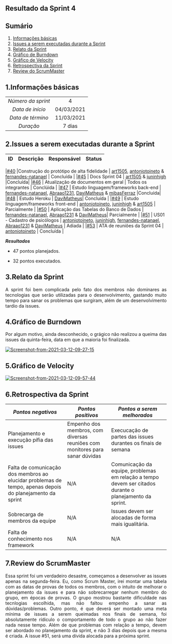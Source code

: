 ## Resultado da Sprint 4

## Sumário

1. [Informações básicas](#1.Informações-básicas)
2. [Issues a serem executadas durante a Sprint](#2.Issues-a-serem-executadas-durante-a-Sprint)
3. [Relato da Sprint](#3.Relato-da-Sprint )
4. [Gráfico de Burndown](#4.Gráfico-de-Burndown)
5. [Gráfico de Velocity](#5.Gráfico-de-Velocity)
6. [Retrospectiva da Sprint](#6.Retrospectiva-da-Sprint)
7. [Review do ScrumMaster](#7.Review-do-ScrumMaster)


## 1.Informações básicas

| | |
|:--:|:--:|
|*Número da sprint*|4|
|*Data de início*|04/03/2021|
|*Data de término*|11/03/2021|
|*Duração*|7 dias|



## 2.Issues a serem executadas durante a Sprint

|ID | Descrição | Responsável| Status |
|---|--------------------|--------------|------------- |

|[#40](https://github.com/fga-eps-mds/2020.2-CheeryUP/issues/40) |Construção do protótipo de alta fidelidade  | [art1505](https://github.com/art1505), [antoniotoineto](https://github.com/antoniotoineto) & [fernandes-natanael](https://github.com/fernandes-natanael) | Concluída |
|[#45](https://github.com/fga-eps-mds/2020.2-CheeryUP/issues/45) | Docs Sprint 04 | [art1505](https://github.com/art1505) & [juninhigh](https://github.com/juninhigh) |Concluída|
|[#46](https://github.com/fga-eps-mds/2020.2-CheeryUP/issues/46) | Atualização de documentos em geral | Todos os integrantes | Conclúida |
|[#47](https://github.com/fga-eps-mds/2020.2-CheeryUP/issues/47) | Estudo linguagem/frameworks back-end | [fernandes-natanael](https://github.com/fernandes-natanael), [Abraao1231](https://github.com/Abraao1231), [DaviMatheus](https://github.com/DaviMatheus) & [mibasFerraz](https://github.com/mibasFerraz) |Concluída|
|[#48](https://github.com/fga-eps-mds/2020.2-CheeryUP/issues/48) | Estudo Heroku | [DaviMatheus](https://github.com/DaviMatheus)| Concluída |
|[#49](https://github.com/fga-eps-mds/2020.2-CheeryUP/issues/49) | Estudo linguagem/frameworks front-end | [antoniotoineto](https://github.com/antoniotoineto), [juninhigh](https://github.com/juninhigh) & [art1505](https://github.com/art1505) | Parcialmente | 
|[#50](https://github.com/fga-eps-mds/2020.2-CheeryUP/issues/50) | Aplicação das Tabelas do Banco de Dados | [fernandes-natanael](https://github.com/fernandes-natanael), [Abraao1231](https://github.com/Abraao1231) & [DaviMatheus](https://github.com/DaviMatheus)| Parcialmente | 
|[#51](https://github.com/fga-eps-mds/2020.2-CheeryUP/issues/51) | US01 - Cadastro de psicólogos  | [antoniotoineto](https://github.com/antoniotoineto), [juninhigh](https://github.com/juninhigh), [fernandes-natanael](https://github.com/fernandes-natanael), [Abraao1231](https://github.com/Abraao1231) & [DaviMatheus](https://github.com/DaviMatheus) | Adiada | 
|[#53](https://github.com/fga-eps-mds/2020.2-CheeryUP/issues/53) | ATA de reuniões da Sprint 04  | [antoniotoineto](https://github.com/antoniotoineto) | Concluída | 


***Resultados***

- 47 pontos planejados.  

- 32 pontos executados.

## 3.Relato da Sprint 
    
<div style="text-align: justify"> 
A sprint foi bem complicada pelo fato dos membros não dominares as tecnologias que serão utilizadas para o desenvolvimento, gastando muito tempo para sanar os problemas que surgiram, além de um desenvolvimento tardio da issues.
</div>

## 4.Gráfico de Burndown
<div style="text-align: justify">
  Por algum motivo, ainda desconhecido, o grágico não realizou a queima das issues da quinta-feira, data em que a maioria foi finalizada.
</div>  

<a href="https://ibb.co/tbBFF6S"><img src="https://i.ibb.co/NLxbbqX/Screenshot-from-2021-03-12-09-27-15.png" alt="Screenshot-from-2021-03-12-09-27-15" border="0"></a>

## 5.Gráfico de Velocity
<a href="https://ibb.co/FYb98m8"><img src="https://i.ibb.co/4SZc4K4/Screenshot-from-2021-03-12-09-57-44.png" alt="Screenshot-from-2021-03-12-09-57-44" border="0"></a>

## 6.Retrospectiva da Sprint
|***Pontos negativos*** | ***Pontos positivos*** | ***Pontos a serem melhorados***| 
|---|--------------------|--------------|
|Planejamento e execução pífia das issues | Empenho dos membros, com diversas reuniões com monitores para sanar dúvidas | Execucação de partes das issues durantes os finais de semana|
Falta de comunicação dos membros ao elucidar problemas de tempo, apenas depois do planejamento da sprint | N/A | Comunicação da equipe, problemas em relação a tempo devem ser citados durante o planejamento da sprint.|
Sobrecarga de membros da equipe | N/A | Issues devem ser alocadas de forma mais igualitária.|
Falta de conhecimento nos framework | N/A | N/A

## 7.Review do ScrumMaster
<div style="text-align: justify">
Essa sprint foi um verdadeiro desastre, começamos a desenvolver as issues apenas na segunda-feira. Eu, como Scrum Master, irei montar uma tabela com as datas de provas de todos os membros, com o intuito de melhorar o planejamento da issues e para não sobrecarregar nenhum membro do grupo, em épocas de provas. O grupo mostrou bastante dificuldade nas tecnlogias escolhida, mas não faltou empenho a sanar as dúvidas/problemas. Outro ponto, é que deverá ser montado uma meta mínima de issues a serem queimadas nos finais de semana, foi absolutamente rídiculo o comportamento de todo o grupo ao não fazer nada nesse tempo. Além de que problemas com relação a tempo, devem ser abordado no planejamento da sprint, e não 3 dias depois que a mesma é criada. A issue #51, será uma dívida alocada para a próxima sprint.
</div>
